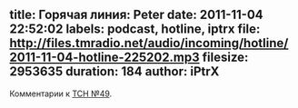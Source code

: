title: Горячая линия: Peter
date: 2011-11-04 22:52:02
labels: podcast, hotline, iptrx
file: http://files.tmradio.net/audio/incoming/hotline/2011-11-04-hotline-225202.mp3
filesize: 2953635
duration: 184
author: iPtrX
---
Комментарии к [ТСН №49](/live/recordings/20111103/210150/).
